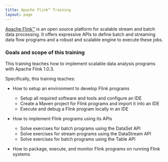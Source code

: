 ```yaml
---
title: Apache Flink™ Training
layout: page
---
```


[Apache Flink™](http://flink.apache.org) is an open source platform for scalable stream and batch data processing. It offers expressive APIs to define batch and streaming data flow programs and a robust and scalable engine to execute these jobs. 


### Goals and scope of this training

This training teaches how to implement scalable data analysis programs with Apache Flink 1.0.3. 

Specifically, this training teaches:

- How to setup an environment to develop Flink programs
  - Setup all required software and tools and configure an IDE
  - Create a Maven project for Flink programs and import it into an IDE
  - Execute and debug a Flink program locally in an IDE

- How to implement Flink programs using its APIs
	- Solve exercises for batch programs using the DataSet API
	- Solve exercises for stream programs using the DataStream API
	- Solve exercises for batch programs using the Table API
  
- How to package, execute, and monitor Flink programs on running Flink systems